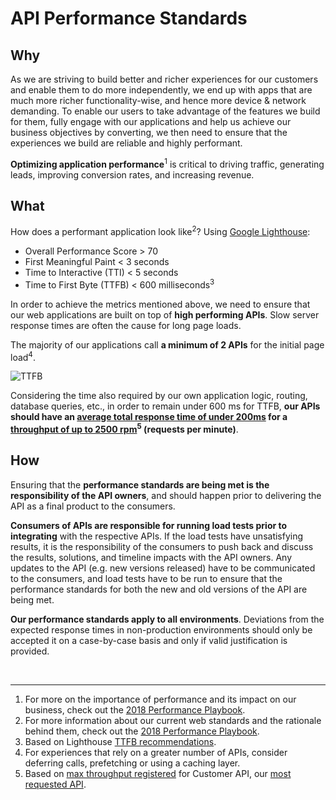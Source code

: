 # API Performance Standards

## Why

As we are striving to build better and richer experiences for our customers and enable them to do more independently, we end up with apps that are much more richer functionality-wise, and hence more device & network demanding. To enable our users to take advantage of the features we build for them, fully engage with our applications and help us achieve our business objectives by converting, we then need to ensure that the experiences we build are reliable and highly performant.

**Optimizing application performance**<sup>1</sup> is critical to driving traffic, generating leads, improving conversion rates, and increasing revenue.

## What

How does a performant application look like<sup>2</sup>? Using [Google Lighthouse](https://developers.google.com/web/tools/lighthouse/):
-   Overall Performance Score > 70
-   First Meaningful Paint < 3 seconds
-   Time to Interactive (TTI) < 5 seconds
-   Time to First Byte (TTFB) < 600 milliseconds<sup>3</sup>

In order to achieve the metrics mentioned above, we need to ensure that our web applications are built on top of **high performing APIs**. Slow server response times are often the cause for long page loads.

The majority of our applications call **a minimum of 2 APIs** for the initial page load<sup>4</sup>.

![TTFB](ttfb_api_performance.jpg "Logo Title Text 1")


Considering the time also required by our own application logic, routing, database queries, etc., in order to remain under 600 ms for TTFB, **our APIs should have an <u>average total response time of under 200ms</u> for a <u>throughput of up to 2500 rpm</u><sup>5</sup> (requests per minute)**.

## How

Ensuring that the **performance standards are being met is the responsibility of the API owners**, and should happen prior to delivering the API as a final product to the consumers.

**Consumers of APIs are responsible for running load tests prior to integrating** with the respective APIs. If the load tests have unsatisfying results, it is the responsibility of the consumers to push back and discuss the results, solutions, and timeline impacts with the API owners. Any updates to the API (e.g. new versions released) have to be communicated to the consumers, and load tests have to be run to ensure that the performance standards for both the new and old versions of the API are being met.

**Our performance standards apply to all environments**. Deviations from the expected response times in non-production environments should only be accepted it on a case-by-case basis and only if valid justification is provided.

<br />

***

1.  For more on the importance of performance and its impact on our business, check out the [2018 Performance Playbook](https://docs.google.com/presentation/d/1dWiRTzLcAdMEyKUXvj2MlvT_8lZnLkQNmPOl-Ux2Xn4/edit#slide=id.g3d730d9bd0_12_132).
2.  For more information about our current web standards and the rationale behind them, check out the [2018 Performance Playbook](https://docs.google.com/presentation/d/1dWiRTzLcAdMEyKUXvj2MlvT_8lZnLkQNmPOl-Ux2Xn4/edit#slide=id.g3d730d9bd0_12_132).
3.  Based on Lighthouse [TTFB recommendations](https://developers.google.com/web/tools/lighthouse/audits/ttfb).
4.  For experiences that rely on a greater number of APIs, consider deferring calls, prefetching or using a caching layer.
5.  Based on [max throughput registered](https://rpm.newrelic.com/accounts/648105/applications/28787546/optimize/scalability_analysis#tab-metric=response_time) for Customer API, our [most requested API](https://datastudio.google.com/reporting/1Z5rJGInewNcO9WwgSkCbJY0Ts2Rmj2Wc/page/agRT).
